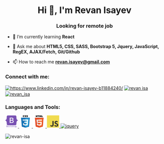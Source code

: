 
<h1 align="center">Hi 👋, I'm Revan Isayev</h1>
<h3 align="center">Looking for remote job</h3>

- 🌱 I’m currently learning **React**

- 💬 Ask me about **HTML5, CSS, SASS, Bootstrap 5, Jquery, JavaScript, RegEX, AJAX/Fetch, Git/Github**

- 📫 How to reach me **revan.isayev@gmail.com**

<h3 align="left">Connect with me:</h3>
<p align="left">
<a href="https://linkedin.com/in/https://www.linkedin.com/in/revan-isayev-b11884240/" target="blank"><img align="center" src="https://raw.githubusercontent.com/rahuldkjain/github-profile-readme-generator/master/src/images/icons/Social/linked-in-alt.svg" alt="https://www.linkedin.com/in/revan-isayev-b11884240/" height="30" width="40" /></a>
<a href="https://fb.com/revan isa" target="blank"><img align="center" src="https://raw.githubusercontent.com/rahuldkjain/github-profile-readme-generator/master/src/images/icons/Social/facebook.svg" alt="revan isa" height="30" width="40" /></a>
<a href="https://instagram.com/revan_isa" target="blank"><img align="center" src="https://raw.githubusercontent.com/rahuldkjain/github-profile-readme-generator/master/src/images/icons/Social/instagram.svg" alt="revan_isa" height="30" width="40" /></a>
</p>

<h3 align="left">Languages and Tools:</h3>
<p align="left"> <a href="https://getbootstrap.com" target="_blank" rel="noreferrer"> <img src="https://raw.githubusercontent.com/devicons/devicon/master/icons/bootstrap/bootstrap-plain-wordmark.svg" alt="bootstrap" width="40" height="40"/> </a> <a href="https://www.w3schools.com/css/" target="_blank" rel="noreferrer"> <img src="https://raw.githubusercontent.com/devicons/devicon/master/icons/css3/css3-original-wordmark.svg" alt="css3" width="40" height="40"/> </a> <a href="https://www.w3.org/html/" target="_blank" rel="noreferrer"> <img src="https://raw.githubusercontent.com/devicons/devicon/master/icons/html5/html5-original-wordmark.svg" alt="html5" width="40" height="40"/> </a> <a href="https://developer.mozilla.org/en-US/docs/Web/JavaScript" target="_blank" rel="noreferrer"> <img src="https://raw.githubusercontent.com/devicons/devicon/master/icons/javascript/javascript-original.svg" alt="javascript" width="40" height="40"/> </a> 
<a href="https://jquery.com/" target="_blank" rel="noreferrer"> <img src="https://www.tossn.de/files/tossn/image/jquery.gif" alt="jquery" width="40" height="40"/> </a>
</p>

<p><img align="center" src="https://github-readme-stats.vercel.app/api/top-langs?username=revan-isa&show_icons=true&locale=en&layout=compact" alt="revan-isa" /></p>


